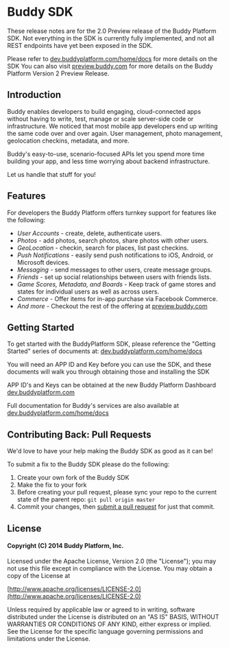 # Buddy SDK

These release notes are for the 2.0 Preview release of the Buddy Platform SDK.
Not everything in the SDK is currently fully implemented, and not all REST endpoints have yet been exposed in the SDK.

Please refer to [dev.buddyplatform.com/home/docs](http://dev.buddyplatform.com/home/docs) for more details on the SDK 
You can also visit [preview.buddy.com](http://preview.buddy.com) for more details on the Buddy Platform Version 2 Preview Release.


## Introduction

Buddy enables developers to build engaging, cloud-connected apps without having to write, test, manage or scale server-side code or infrastructure. We noticed that most mobile app developers end up writing the same code over and over again.  User management, photo management, geolocation checkins, metadata, and more.  

Buddy's easy-to-use, scenario-focused APIs let you spend more time building your app, and less time worrying about backend infrastructure.  

Let us handle that stuff for you!

## Features

For developers the Buddy Platform offers turnkey support for features like the following:

* *User Accounts* - create, delete, authenticate users.
* *Photos* - add photos, search photos, share photos with other users.
* *GeoLocation* - checkin, search for places, list past checkins.
* *Push Notifications* - easily send push notifications to iOS, Android, or Microsoft devices.
* *Messaging* - send messages to other users, create message groups.
* *Friends* - set up social relationships between users with friends lists.
* *Game Scores, Metadata, and Boards* - Keep track of game stores and states for individual users as well as across users.
* *Commerce* - Offer items for in-app purchase via Facebook Commerce.
* *And more* - Checkout the rest of the offering at [preview.buddy.com](http://preview.buddy.com)

## Getting Started

To get started with the BuddyPlatform SDK, please reference the "Getting Started" series of documents at: [dev.buddyplatform.com/home/docs](http://dev.buddyplatform.com/home/docs)

You will need an APP ID and Key before you can use the SDK, and these documents will walk you through obtaining those and installing the SDK

APP ID's and Keys can be obtained at the new Buddy Platform Dashboard [dev.buddyplatform.com](http://dev.buddyplatform.com)

Full documentation for Buddy's services are also available at [dev.buddyplatform.com/home/docs](http://dev.buddyplatform.com/home/docs)


## Contributing Back: Pull Requests

We'd love to have your help making the Buddy SDK as good as it can be!

To submit a fix to the Buddy SDK please do the following:

1. Create your own fork of the Buddy SDK
2. Make the fix to your fork
3. Before creating your pull request, please sync your repo to the current state of the parent repo: ```git pull origin master```
4. Commit your changes, then [submit a pull request](https://help.github.com/articles/using-pull-requests) for just that commit.


## License

#### Copyright (C) 2014 Buddy Platform, Inc.


Licensed under the Apache License, Version 2.0 (the "License"); you may not
use this file except in compliance with the License. You may obtain a copy of
the License at

  [http://www.apache.org/licenses/LICENSE-2.0](http://www.apache.org/licenses/LICENSE-2.0)

Unless required by applicable law or agreed to in writing, software
distributed under the License is distributed on an "AS IS" BASIS, WITHOUT
WARRANTIES OR CONDITIONS OF ANY KIND, either express or implied. See the
License for the specific language governing permissions and limitations under
the License.

